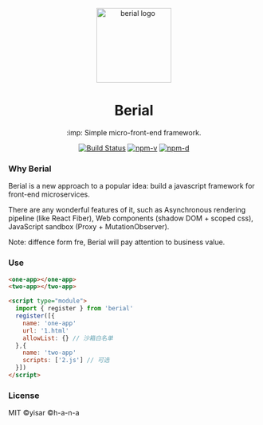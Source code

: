 <p align="center"><img src="https://avatars0.githubusercontent.com/u/68577605?s=200&v=4" alt="berial logo" width="150"></p>
<h1 align="center">Berial</h1>
<p align="center">:imp: Simple micro-front-end framework.</p>
<p align="center">
<a href="https://github.com/berialjs/berial/actions"><img src="https://img.shields.io/github/workflow/status/berialjs/berial/ci.svg" alt="Build Status"></a>
<a href="https://npmjs.com/package/berial"><img src="https://img.shields.io/npm/v/berial.svg" alt="npm-v"></a>
<a href="https://npmjs.com/package/berial"><img src="https://img.shields.io/npm/dt/berial.svg" alt="npm-d"></a>
</p>

### Why Berial

Berial is a new approach to a popular idea: build a javascript framework for front-end microservices.

There are any wonderful features of it, such as Asynchronous rendering pipeline (like React Fiber), Web components (shadow DOM + scoped css), JavaScript sandbox (Proxy + MutationObserver).

Note: diffence form fre, Berial will pay attention to business value.

### Use

```html
<one-app></one-app>
<two-app></two-app>

<script type="module">
  import { register } from 'berial'
  register([{
    name: 'one-app'
    url: '1.html'
    allowList: {} // 沙箱白名单
  },{
    name: 'two-app'
    scripts: ['2.js'] // 可选
  }])
</script>
```

### License

MIT ©yisar ©h-a-n-a
